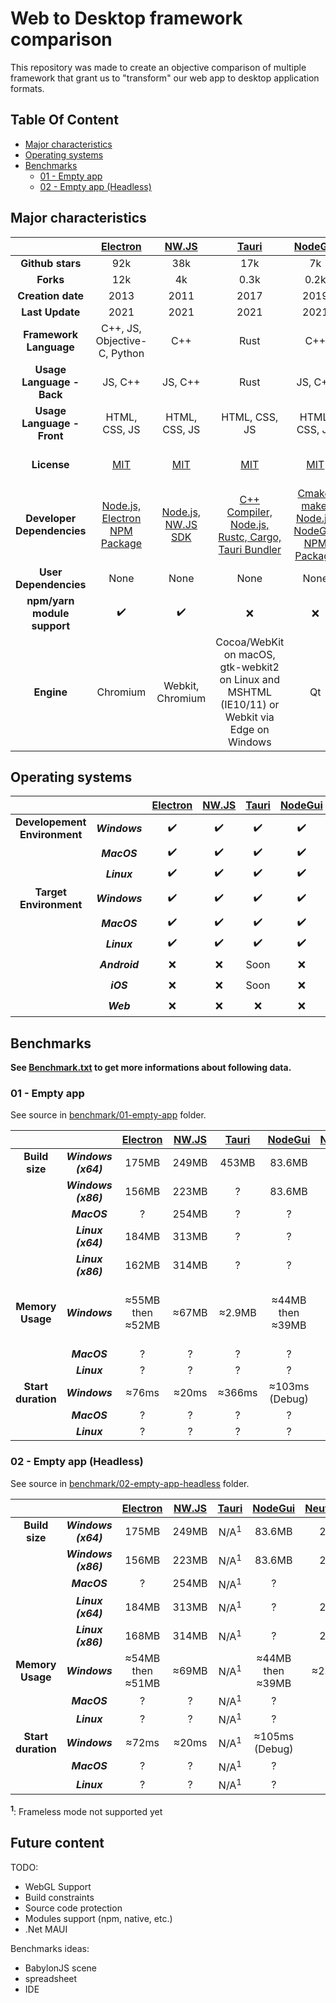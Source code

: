 # Web to Desktop framework comparison

This repository was made to create an objective comparison of multiple framework that grant us to "transform" our web app to desktop application formats.

## Table Of Content
- [Major characteristics](#major-characteristics)
- [Operating systems](#operating-systems)
- [Benchmarks](#benchmarks)
  * [01 - Empty app](#01---empty-app)
  * [02 - Empty app (Headless)](#02---empty-app-headless)

## Major characteristics

| | [Electron](https://github.com/electron/electron) | [NW.JS](https://github.com/nwjs/nw.js) | [Tauri](https://github.com/tauri-apps/tauri) | [NodeGui](https://github.com/nodegui/nodegui) |  [Neutralino](https://github.com/neutralinojs/neutralinojs) | [Flutter](https://github.com/flutter/flutter) |
|:---:|:---:|:---:|:---:|:---:|:---:|:---:|
| **Github stars** | 92k | 38k | 17k | 7k | 4k | 120k |
| **Forks** | 12k | 4k | 0.3k | 0.2k | 0.2k | 17k |
| **Creation date** | 2013 | 2011 | 2017 | 2019 | 2018 | 2018 |
| **Last Update** | 2021 | 2021 | 2021 | 2021 | 2021 | 2021 |
| **Framework Language** | C++, JS, Objective-C, Python | C++ | Rust | C++ | C++ | C, C++, Dart |
| **Usage Language - Back** | JS, C++ | JS, C++ | Rust | JS, C++ | JS, C++ | Dart |
| **Usage Language - Front** | HTML, CSS, JS | HTML, CSS, JS | HTML, CSS, JS | HTML, CSS, JS | HTML, CSS, JS | Dart |
| **License** | [MIT](https://github.com/electron/electron/blob/master/LICENSE) | [MIT](https://github.com/nwjs/nw.js/blob/nw52/LICENSE) | [MIT](https://github.com/tauri-apps/tauri/blob/dev/LICENSE) | [MIT](https://github.com/nodegui/nodegui/blob/master/LICENSE) | [MIT](https://github.com/neutralinojs/neutralinojs/blob/master/LICENSE) | [BSD 3-Clause](https://github.com/flutter/flutter/blob/master/LICENSE) |
| **Developer Dependencies** | [Node.js, Electron NPM Package](https://www.electronjs.org/docs/tutorial/quick-start#prerequisites) | [Node.js, NW.JS SDK](https://nwjs.readthedocs.io/en/latest/For%20Users/Getting%20Started/) | [C++ Compiler, Node.js, Rustc, Cargo, Tauri Bundler](https://tauri.studio/en/docs/getting-started/intro/#setting-up-your-environment) | [Cmake, make, Node.js, NodeGUI NPM Package](https://docs.nodegui.org/docs/guides/getting-started/#developer-environment) | [Node.js, Neu NPM Package](https://neutralino.js.org/docs/#/gettingstarted/quickstart) | [Flutter SDK, Visual Studio 2019 / Clang](https://flutter.dev/desktop#requirements) |
| **User Dependencies** | None | None | None | None | None | None |
| **npm/yarn module support** | ✔️ | ✔️ | ❌ | ❌ | ❌ | ❌ |
| **Engine** | Chromium | Webkit, Chromium | Cocoa/WebKit on macOS, gtk-webkit2 on Linux and MSHTML (IE10/11) or Webkit via Edge on Windows | Qt | WebkitGTK+ | Flutter engine |

## Operating systems

|  |  | [Electron](https://github.com/electron/electron) | [NW.JS](https://github.com/nwjs/nw.js) | [Tauri](https://github.com/tauri-apps/tauri) | [NodeGui](https://github.com/nodegui/nodegui) |  [Neutralino](https://github.com/neutralinojs/neutralinojs) | [Flutter](https://github.com/flutter/flutter) |
|:---:|:---:|:---:|:---:|:---:|:---:|:---:|:---:|
| **Developement Environment** | ***Windows*** | ✔️ | ✔️ | ✔️ | ✔️ | ✔️ | ✔️ |
| | ***MacOS*** | ✔️ | ✔️ | ✔️ | ✔️ | ✔️ | ✔️ |
| | ***Linux*** | ✔️ | ✔️ | ✔️ | ✔️ | ✔️ | ✔️ |
| **Target Environment** | ***Windows*** | ✔️ | ✔️ | ✔️ | ✔️ | ✔️ | ✔️ |
| | ***MacOS*** | ✔️ | ✔️ | ✔️ | ✔️ | ✔️ | ✔️ |
| | ***Linux*** | ✔️ | ✔️ | ✔️ | ✔️ | ✔️ | ✔️ |
| | ***Android*** | ❌ | ❌ | Soon | ❌ | ❌ | ✔️ |
| | ***iOS*** | ❌ | ❌ | Soon | ❌ | ❌ | ✔️ |
| | ***Web*** | ❌ | ❌ | ❌ | ❌ | ❌ | ✔️ |

## Benchmarks

**See [Benchmark.txt](https://github.com/Elanis/web-to-desktop-framework-comparison/blob/main/Benchmark.txt) to get more informations about following data.**

### 01 - Empty app

See source in [benchmark/01-empty-app](https://github.com/Elanis/web-to-desktop-framework-comparison/tree/main/benchmark/01-empty-app/) folder.

|  |  | [Electron](https://github.com/electron/electron) | [NW.JS](https://github.com/nwjs/nw.js) | [Tauri](https://github.com/tauri-apps/tauri) | [NodeGui](https://github.com/nodegui/nodegui) |  [Neutralino](https://github.com/neutralinojs/neutralinojs) | [Flutter](https://github.com/flutter/flutter) |
|:---:|:---:|:---:|:---:|:---:|:---:|:---:|:---:|
| **Build size** | ***Windows (x64)*** | 175MB | 249MB | 453MB | 83.6MB | 2MB | 18MB |
| | ***Windows (x86)*** | 156MB | 223MB | ? | 83.6MB | 2MB | 18MB |
| | ***MacOS*** | ? | 254MB | ? | ? | 2MB | ? |
| | ***Linux (x64)*** | 184MB | 313MB | ? | ? | 2MB | ? |
| | ***Linux (x86)*** | 162MB | 314MB | ? | ? | 2MB | ? |
| **Memory Usage** | ***Windows*** | ≈55MB then ≈52MB | ≈67MB | ≈2.9MB | ≈44MB then ≈39MB | ≈2.7MB | ≈36.2MB (Debug) / ≈23.7MB (Release) |
| | ***MacOS*** | ? | ? | ? | ? | ? | ? |
| | ***Linux*** | ? | ? | ? | ? | ? | ? |
| **Start duration** | ***Windows*** | ≈76ms | ≈20ms | ≈366ms | ≈103ms (Debug) | ? | ≈5.6ms |
| | ***MacOS*** | ? | ? | ? | ? | ? | ? |
| | ***Linux*** | ? | ? | ? | ? | ? | ? |

### 02 - Empty app (Headless)

See source in [benchmark/02-empty-app-headless](https://github.com/Elanis/web-to-desktop-framework-comparison/tree/main/benchmark/02-empty-app-headless) folder.

| | |  [Electron](https://github.com/electron/electron) | [NW.JS](https://github.com/nwjs/nw.js) | [Tauri](https://github.com/tauri-apps/tauri) | [NodeGui](https://github.com/nodegui/nodegui) |  [Neutralino](https://github.com/neutralinojs/neutralinojs) | [Flutter](https://github.com/flutter/flutter) |
|:---:|:---:|:---:|:---:|:---:|:---:|:---:|:---:|
| **Build size** | ***Windows (x64)*** | 175MB | 249MB | N/A<sup>1</sup> | 83.6MB | 2MB | N/A<sup>1</sup> |
| | ***Windows (x86)*** | 156MB | 223MB | N/A<sup>1</sup> | 83.6MB | 2MB | N/A<sup>1</sup> |
| | ***MacOS*** | ? | 254MB | N/A<sup>1</sup> | ? | ? | N/A<sup>1</sup> |
| | ***Linux (x64)*** | 184MB | 313MB | N/A<sup>1</sup> | ? | 2MB | N/A<sup>1</sup> |
| | ***Linux (x86)*** | 168MB | 314MB | N/A<sup>1</sup> | ? | 2MB | N/A<sup>1</sup> |
| **Memory Usage** | ***Windows*** | ≈54MB then ≈51MB | ≈69MB | N/A<sup>1</sup> | ≈44MB then ≈39MB | ≈2.7MB | N/A<sup>1</sup> |
| | ***MacOS*** | ? | ? | N/A<sup>1</sup> | ? | ? | N/A<sup>1</sup> |
| | ***Linux*** | ? | ? | N/A<sup>1</sup> | ? | ? | N/A<sup>1</sup> |
| **Start duration** | ***Windows*** | ≈72ms | ≈20ms | N/A<sup>1</sup> | ≈105ms (Debug) | ? | N/A<sup>1</sup> |
| | ***MacOS*** | ? | ? | N/A<sup>1</sup> | ? | ? | N/A<sup>1</sup> |
| | ***Linux*** | ? | ? | N/A<sup>1</sup> | ? | ? | N/A<sup>1</sup> |

**<sup>1</sup>**: Frameless mode not supported yet

## Future content

TODO:
- WebGL Support
- Build constraints
- Source code protection
- Modules support (npm, native, etc.)
- .Net MAUI

Benchmarks ideas:
 - BabylonJS scene
 - spreadsheet
 - IDE
